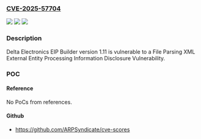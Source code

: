 ### [CVE-2025-57704](https://cve.mitre.org/cgi-bin/cvename.cgi?name=CVE-2025-57704)
![](https://img.shields.io/static/v1?label=Product&message=EIP%20Builder&color=blue)
![](https://img.shields.io/static/v1?label=Version&message=0%20&color=brightgreen)
![](https://img.shields.io/static/v1?label=Vulnerability&message=CWE-611%20XXE%20-%20Improper%20Restriction%20of%20XML%20External%20Entity%20Reference&color=brightgreen)

### Description

Delta Electronics EIP Builder version 1.11 is vulnerable to a File Parsing XML External Entity Processing Information Disclosure Vulnerability.

### POC

#### Reference
No PoCs from references.

#### Github
- https://github.com/ARPSyndicate/cve-scores

